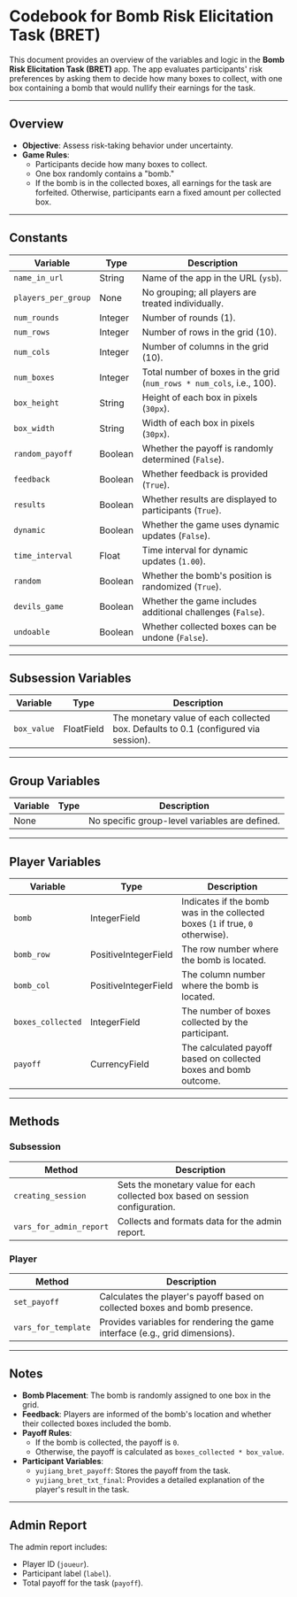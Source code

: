 # Codebook for Bomb Risk Elicitation Task (BRET)

This document provides an overview of the variables and logic in the **Bomb Risk Elicitation Task (BRET)** app. The app evaluates participants' risk preferences by asking them to decide how many boxes to collect, with one box containing a bomb that would nullify their earnings for the task.

---

## Overview

- **Objective**: Assess risk-taking behavior under uncertainty.
- **Game Rules**:
  - Participants decide how many boxes to collect.
  - One box randomly contains a "bomb."
  - If the bomb is in the collected boxes, all earnings for the task are forfeited. Otherwise, participants earn a fixed amount per collected box.

---

## Constants

| **Variable**      | **Type**  | **Description**                                                                 |
|--------------------|-----------|---------------------------------------------------------------------------------|
| `name_in_url`     | String    | Name of the app in the URL (`ysb`).                                             |
| `players_per_group` | None     | No grouping; all players are treated individually.                             |
| `num_rounds`      | Integer   | Number of rounds (1).                                                           |
| `num_rows`        | Integer   | Number of rows in the grid (10).                                                |
| `num_cols`        | Integer   | Number of columns in the grid (10).                                             |
| `num_boxes`       | Integer   | Total number of boxes in the grid (`num_rows * num_cols`, i.e., 100).           |
| `box_height`      | String    | Height of each box in pixels (`30px`).                                          |
| `box_width`       | String    | Width of each box in pixels (`30px`).                                           |
| `random_payoff`   | Boolean   | Whether the payoff is randomly determined (`False`).                            |
| `feedback`        | Boolean   | Whether feedback is provided (`True`).                                          |
| `results`         | Boolean   | Whether results are displayed to participants (`True`).                         |
| `dynamic`         | Boolean   | Whether the game uses dynamic updates (`False`).                                |
| `time_interval`   | Float     | Time interval for dynamic updates (`1.00`).                                     |
| `random`          | Boolean   | Whether the bomb's position is randomized (`True`).                             |
| `devils_game`     | Boolean   | Whether the game includes additional challenges (`False`).                      |
| `undoable`        | Boolean   | Whether collected boxes can be undone (`False`).                                |

---

## Subsession Variables

| **Variable**      | **Type**       | **Description**                                                                 |
|--------------------|----------------|---------------------------------------------------------------------------------|
| `box_value`       | FloatField     | The monetary value of each collected box. Defaults to 0.1 (configured via session). |

---

## Group Variables

| **Variable**  | **Type** | **Description**                                                                 |
|---------------|----------|---------------------------------------------------------------------------------|
| None          |          | No specific group-level variables are defined.                                 |

---

## Player Variables

| **Variable**          | **Type**       | **Description**                                                                 |
|------------------------|----------------|---------------------------------------------------------------------------------|
| `bomb`               | IntegerField   | Indicates if the bomb was in the collected boxes (`1` if true, `0` otherwise).  |
| `bomb_row`           | PositiveIntegerField | The row number where the bomb is located.                                      |
| `bomb_col`           | PositiveIntegerField | The column number where the bomb is located.                                   |
| `boxes_collected`    | IntegerField   | The number of boxes collected by the participant.                               |
| `payoff`             | CurrencyField  | The calculated payoff based on collected boxes and bomb outcome.               |

---

## Methods

### Subsession

| **Method**           | **Description**                                                                 |
|-----------------------|---------------------------------------------------------------------------------|
| `creating_session`   | Sets the monetary value for each collected box based on session configuration.  |
| `vars_for_admin_report` | Collects and formats data for the admin report.                               |

### Player

| **Method**           | **Description**                                                                 |
|-----------------------|---------------------------------------------------------------------------------|
| `set_payoff`         | Calculates the player's payoff based on collected boxes and bomb presence.      |
| `vars_for_template`  | Provides variables for rendering the game interface (e.g., grid dimensions).    |

---

## Notes

- **Bomb Placement**: The bomb is randomly assigned to one box in the grid.
- **Feedback**: Players are informed of the bomb's location and whether their collected boxes included the bomb.
- **Payoff Rules**:
  - If the bomb is collected, the payoff is `0`.
  - Otherwise, the payoff is calculated as `boxes_collected * box_value`.
- **Participant Variables**:
  - `yujiang_bret_payoff`: Stores the payoff from the task.
  - `yujiang_bret_txt_final`: Provides a detailed explanation of the player's result in the task.

--- 

## Admin Report

The admin report includes:
- Player ID (`joueur`).
- Participant label (`label`).
- Total payoff for the task (`payoff`).

